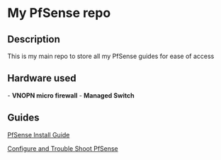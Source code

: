 <h1>My PfSense repo</h1>

<h2>Description</h2>
This is my main repo to store all my PfSense guides for ease of access
<br />


<h2>Hardware used</h2>
- <b>VNOPN micro firewall</b>
- <b>Managed Switch</b>

<h2>Guides</h2>

[PfSense Install Guide](https://github.com/joshkoo1988/PfSense-firewall)

[Configure and Trouble Shoot PfSense](https://github.com/joshkoo1988/configure_PfSense)


